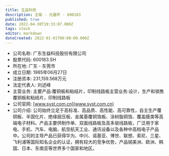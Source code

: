 ```yaml
---
title: 生益科技
description: 主板 - 元器件 - 600183
published: true
date: 2022-04-30T19:33:07.000Z
tags: stock
editor: markdown
dateCreated: 2022-01-01T00:00:00.000Z
---
```


- 公司名称: 广东生益科技股份有限公司
- 股票代码: 600183.SH
- 所在地: 广东 - 东莞市
- 成立日期: 1985年06月27日
- 注册资本: 231,159.568万元
- 法定代表人: 刘述峰
- 主营业务: 主要产品:覆铜板和粘结片，印制线路板主营业务:设计，生产和销售覆铜板和粘结片，印制线路板
- 公司官网: [www.syst.com.cn](www.syst.com.cn)
- 公司介绍: 公司始终立足于高标准、高品质、高性能、高可靠性，自主生产覆铜板、半固化片、绝缘层压板、金属基覆铜箔板、涂树脂铜箔、覆盖膜类等高端电子材料。产品主要供制作单、双面线路板及高多层线路板，广泛用于家电、手机、汽车、电脑、航空航天工业、通讯设备以及各种中高档电子产品中。公司的主导产品已获得华为、中兴、诺基亚、博世、联想、索尼、三星、飞利浦等国际知名企业的认证，拥有较大的竞争优势，产品销美洲、欧洲、韩国、日本、东南亚等世界多个国家和地区。


